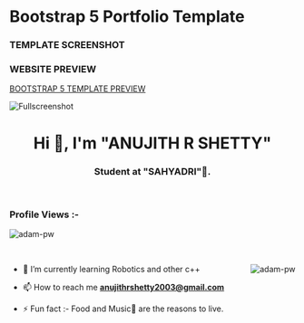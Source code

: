 # Bootstrap 5 Portfolio Template

### TEMPLATE SCREENSHOT

### WEBSITE PREVIEW 

[BOOTSTRAP 5 TEMPLATE PREVIEW ](https://bootstrap-5-website.netlify.app/)

![Fullscreenshot](https://user-images.githubusercontent.com/11283502/116909562-0c139000-ac4d-11eb-8ae0-26b6d790981e.jpg) 
<!--EDIT starts here -->


<h1 align="center">Hi 👋, I'm "ANUJITH R SHETTY"</h1>
<h3 align="center">Student at "SAHYADRI"🌟.</h3>

<br>

<p align="right"> <h3>Profile Views :-</h3> <img src="https://komarev.com/ghpvc/?username=adam-pw&label=Profile%20views&color=0e75b6&style=flat"
    alt="adam-pw" /> 
  </p>

<br>

<p><img align="right" src="https://github.com/Adam-pw/Adam-pw/blob/main/animation_500_kxa883sd.gif" alt="adam-pw" /></p>


- 🌱 I’m currently learning Robotics and other c++

- 📫 How to reach me **anujithrshetty2003@gmail.com**

- ⚡ Fun fact :- Food and Music🎵 are the reasons to live.

<br>

<!--EDIT starts here -->
